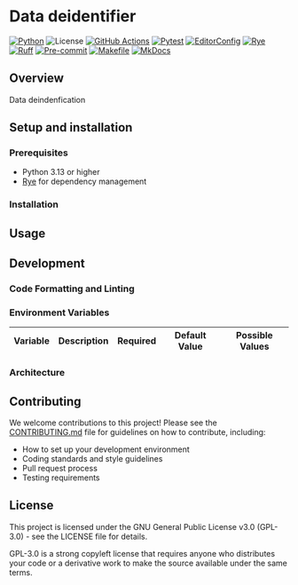 # Data deidentifier

[![Python](https://img.shields.io/badge/Python-FFD43B?logo=python)](https://www.python.org/)
![License](https://img.shields.io/badge/GPL--3.0-red?logo=gnu)
[![GitHub Actions](https://img.shields.io/badge/GitHub_Actions-E6F0FF?logo=githubactions)](https://github.com/features/actions)
[![Pytest](https://img.shields.io/badge/pytest-E6F7FF?logo=pytest)](https://docs.pytest.org/)
[![EditorConfig](https://img.shields.io/badge/EditorConfig-333333?logo=editorconfig)](https://editorconfig.org/)
[![Rye](https://img.shields.io/badge/Rye-000000?logo=rye)](https://rye.astral.sh/)
[![Ruff](https://img.shields.io/badge/Ruff-3A3A3A?logo=ruff)](https://docs.astral.sh/ruff/)
[![Pre-commit](https://img.shields.io/badge/pre--commit-40332E?logo=pre-commit)](https://pre-commit.com/)
[![Makefile](https://img.shields.io/badge/Makefile-427819?logo=gnu)](https://www.gnu.org/software/make/manual/make.html)
[![MkDocs](https://img.shields.io/badge/MkDocs-526CFE?logo=markdown)](https://www.mkdocs.org/)

## Overview

Data deindenfication

## Setup and installation

### Prerequisites

- Python 3.13 or higher
- [Rye](https://rye.astral.sh) for dependency management

### Installation

## Usage

## Development

### Code Formatting and Linting

### Environment Variables

| Variable | Description | Required | Default Value | Possible Values |
|----------|-------------|----------|---------------|-----------------|

### Architecture

## Contributing

We welcome contributions to this project! Please see
the [CONTRIBUTING.md](CONTRIBUTING.md) file for guidelines on how to
contribute, including:

- How to set up your development environment
- Coding standards and style guidelines
- Pull request process
- Testing requirements

## License

This project is licensed under the GNU General Public License v3.0 (GPL-3.0) -
see the LICENSE file for details.

GPL-3.0 is a strong copyleft license that requires anyone who distributes your
code or a derivative work to make the source available under the same terms.
